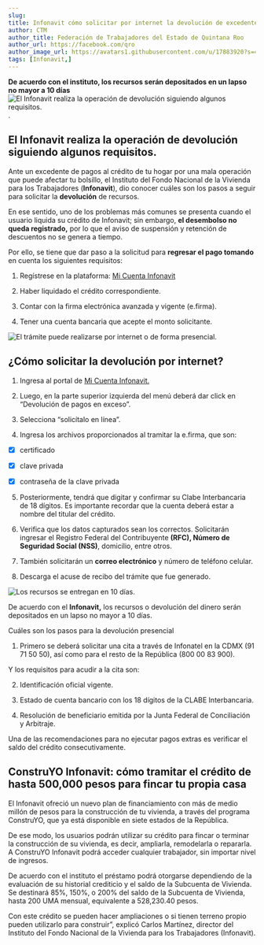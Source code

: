 ```yaml
---
slug: 
title: Infonavit cómo solicitar por internet la devolución de excedentes de pago
author: CTM
author_title: Federación de Trabajadores del Estado de Quintana Roo
author_url: https://facebook.com/qro
author_image_url: https://avatars1.githubusercontent.com/u/17883920?s=460&v=4
tags: [Infonavit,]
---
```


**De acuerdo con el instituto, los recursos serán depositados en un lapso no mayor a 10 días**
![El Infonavit realiza la operación de devolución siguiendo algunos requisitos. ](https://www.infobae.com/new-resizer/CYDxUI5BLwvQizDXtubd09SK4mg=/992x558/filters:format(jpg):quality(85)/cloudfront-us-east-1.images.arcpublishing.com/infobae/DEFM3O3ACJHR5O7MZGVOB4OKGQ.jpg).

<!--truncate-->
## El Infonavit realiza la operación de devolución siguiendo algunos requisitos. 

Ante un excedente de pagos al crédito de tu hogar por una mala operación que puede afectar tu bolsillo, el Instituto del Fondo Nacional de la Vivienda para los Trabajadores (**Infonavit**), dio conocer cuáles son los pasos a seguir para solicitar la **devolución** de recursos.

En ese sentido, uno de los problemas más comunes se presenta cuando el usuario liquida su crédito de Infonavit; sin embargo, **el desembolso no queda registrado,** por lo que el aviso de suspensión y retención de descuentos no se genera a tiempo.

Por ello, se tiene que dar paso a la solicitud para **regresar el pago tomando** en cuenta los siguientes requisitos:

1. Regístrese en la plataforma: [Mi Cuenta Infonavit](https://micuenta.infonavit.org.mx/wps/portal/mci2/registro/)

2. Haber liquidado el crédito correspondiente.

3. Contar con la firma electrónica avanzada y vigente (e.firma).

4. Tener una cuenta bancaria que acepte el monto solicitante.

![El trámite puede realizarse por internet o de forma presencial.](https://www.infobae.com/new-resizer/z3UO8u6mC4HzX_pUbQl9I7-ENVA=/992x661/filters:format(jpg):quality(85)/cloudfront-us-east-1.images.arcpublishing.com/infobae/XY4FL2NUINACHNTBIXIDVO6HMQ.jpg)


## ¿Cómo solicitar la devolución por internet? 

1. Ingresa al portal de [Mi Cuenta Infonavit.](https://micuenta.infonavit.org.mx/wps/portal/mci2/login/)


2. Luego, en la parte superior izquierda del menú deberá dar click en “Devolución de pagos en exceso”.

3. Selecciona “solicítalo en línea”.

4. Ingresa los archivos proporcionados al tramitar la e.firma, que son:

* [X] certificado

* [X] clave privada

* [X] contraseña de la clave privada

5. Posteriormente, tendrá que digitar y confirmar su Clabe Interbancaria de 18 dígitos. Es importante recordar que la cuenta deberá estar a nombre del titular del crédito.

6. Verifica que los datos capturados sean los correctos. Solicitarán ingresar el Registro Federal del Contribuyente **(RFC), Número de Seguridad Social (NSS)**, domicilio, entre otros.

7. También solicitarán un **correo electrónico** y número de teléfono celular.

8. Descarga el acuse de recibo del trámite que fue generado.


![Los recursos se entregan en 10 días.](https://www.infobae.com/new-resizer/jwqPY5Ezhx05d5A1p7CYZTui2Zw=/992x661/filters:format(jpg):quality(85)/cloudfront-us-east-1.images.arcpublishing.com/infobae/DKPPR2K4DVHNDKBFTMZ3KLTLI4.jpg)

De acuerdo con el **Infonavit,** los recursos o devolución del dinero serán depositados en un lapso no mayor a 10 días.

Cuáles son los pasos para la devolución presencial

1. Primero se deberá solicitar una cita a través de Infonatel en la CDMX (91 71 50 50), así como para el resto de la República (800 00 83 900).

Y los requisitos para acudir a la cita son:

2. Identificación oficial vigente.

3. Estado de cuenta bancario con los 18 dígitos de la CLABE Interbancaria.

4. Resolución de beneficiario emitida por la Junta Federal de Conciliación y Arbitraje.

Una de las recomendaciones para no ejecutar pagos extras es verificar el saldo del crédito consecutivamente.

## ConstruYO Infonavit: cómo tramitar el crédito de hasta 500,000 pesos para fincar tu propia casa

El Infonavit ofreció un nuevo plan de financiamiento con más de medio millón de pesos para la construcción de tu vivienda, a través del programa ConstruYO, que ya está disponible en siete estados de la República.

De ese modo, los usuarios podrán utilizar su crédito para fincar o terminar la construcción de su vivienda, es decir, ampliarla, remodelarla o repararla. A ConstruYO Infonavit podrá acceder cualquier trabajador, sin importar nivel de ingresos.

De acuerdo con el instituto el préstamo podrá otorgarse dependiendo de la evaluación de su historial crediticio y el saldo de la Subcuenta de Vivienda. Se destinará 85%, 150%, o 200% del saldo de la Subcuenta de Vivienda, hasta 200 UMA mensual, equivalente a 528,230.40 pesos.

Con este crédito se pueden hacer ampliaciones o si tienen terreno propio pueden utilizarlo para construir”, explicó Carlos Martínez, director del Instituto del Fondo Nacional de la Vivienda para los Trabajadores (Infonavit).
